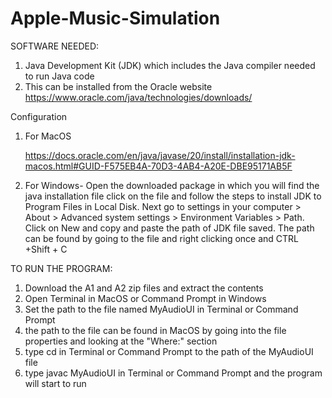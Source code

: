 # Apple-Music-Simulation
SOFTWARE NEEDED:
1. Java Development Kit (JDK) which includes the Java compiler needed to run Java code
2. This can be installed from the Oracle website
   https://www.oracle.com/java/technologies/downloads/
   
Configuration
1. For MacOS
   
   https://docs.oracle.com/en/java/javase/20/install/installation-jdk-macos.html#GUID-F575EB4A-70D3-4AB4-A20E-DBE95171AB5F
   
3. For Windows- Open the downloaded package in which you will find the java installation file click on the file and follow the steps to install JDK to Program Files in Local Disk.
   Next go to settings in your  computer > About > Advanced system settings > Environment Variables > Path. Click on New and    copy and paste the path of JDK file saved. The path can be found by going to the file and right clicking once and
   CTRL +Shift + C

TO RUN THE PROGRAM:
1. Download the A1 and A2 zip files and extract the contents
2. Open Terminal in MacOS or Command Prompt in Windows
3. Set the path to the file named MyAudioUI in Terminal or Command Prompt
4. the path to the file can be found in MacOS by going into the file properties and looking at the "Where:" section
5. type cd in Terminal or Command Prompt to the path of the MyAudioUI file
6. type javac MyAudioUI in Terminal or Command Prompt and the program will start to run
